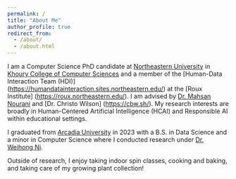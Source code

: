```yaml
---
permalink: /
title: "About Me"
author_profile: true
redirect_from: 
  - /about/
  - /about.html
---
```


I am a Computer Science PhD candidate at [Northeastern University](https://www.northeastern.edu/) in [Khoury College of Computer Sciences](https://www.khoury.northeastern.edu/) and a member of the [Human-Data Interaction Team (HDI)] (https://humandatainteraction.sites.northeastern.edu/) at the [Roux Institute] (https://roux.northeastern.edu/). I am advised by [Dr. Mahsan Nourani](https://mahsan.page/#/About%20Me) and [Dr. Christo Wilson] (https://cbw.sh/). My research interests are broadly in Human-Centered Artificial Intelligence (HCAI) and Responsible AI within educational settings.

I graduated from [Arcadia University](https://www.arcadia.edu/) in 2023 with a B.S. in Data Science and a minor in Computer Science where I conducted research under [Dr. Weihong Ni](https://www.arcadia.edu/faculty-and-staff/weihong-ni/).

Outside of research, I enjoy taking indoor spin classes, cooking and baking, and taking care of my growing plant collection!
